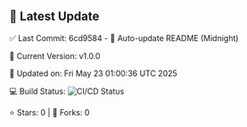 ## 🚀 Latest Update

✅ Last Commit: 6cd9584 - 🤖 Auto-update README (Midnight)

🌟 Current Version: v1.0.0

📅 Updated on: Fri May 23 01:00:36 UTC 2025

💻 Build Status: ![CI/CD Status](https://github.com/SaiAryan1784/wedding_frontend/actions/workflows/update-readme.yml/badge.svg)

⭐️ Stars: 0 | 🍴 Forks: 0
